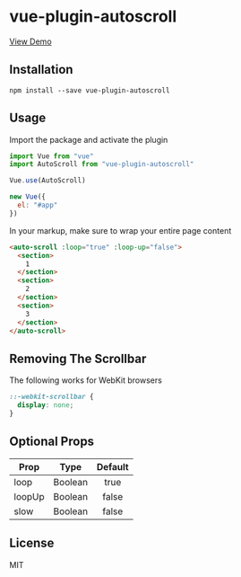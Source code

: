# vue-plugin-autoscroll

[View Demo](https://cdn.rawgit.com/rppld/vue-plugin-autoscroll/d5ed7c32/demo/index.html)

## Installation

`npm install --save vue-plugin-autoscroll`

## Usage

Import the package and activate the plugin

```javascript
import Vue from "vue"
import AutoScroll from "vue-plugin-autoscroll"

Vue.use(AutoScroll)

new Vue({
  el: "#app"
})
```

In your markup, make sure to wrap your entire page content

```html
<auto-scroll :loop="true" :loop-up="false">
  <section>
    1
  </section>
  <section>
    2
  </section>
  <section>
    3
  </section>
</auto-scroll>
```

## Removing The Scrollbar

The following works for WebKit browsers

```css
::-webkit-scrollbar { 
  display: none; 
}
```

## Optional Props

| Prop          | Type          | Default       |
| ------------- |:-------------:|:-------------:|
| loop          | Boolean       | true          |
| loopUp        | Boolean       | false         |
| slow          | Boolean       | false         |

## License

MIT